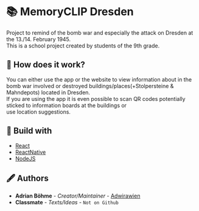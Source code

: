 # 📚 MemoryCLIP Dresden

Project to remind of the bomb war and especially the attack on Dresden at the 13./14. February 1945.<br>
This is a school project created by students of the 9th grade.

## 🤨 How does it work?

You can either use the app or the website to view information about in the bomb war
involved or destroyed buildings/places(+Stolpersteine & Mahndepots) located in Dresden.<br>
If you are using the app it is even possible to scan QR codes potentially sticked to information boards at the buildings or<br>
use location suggestions.

## 🔨 Build with

- [React](https://github.com/facebook/react)
- [ReactNative](https://github.com/facebook/react)
- [NodeJS](https://nodejs.org/)

## 🖋 Authors

- **Adrian Böhme** - *Creator/Maintainer* - [Adwirawien](https://github.com/Adwirawien)
- **Classmate** - *Texts/Ideas* - `Not on Github`
